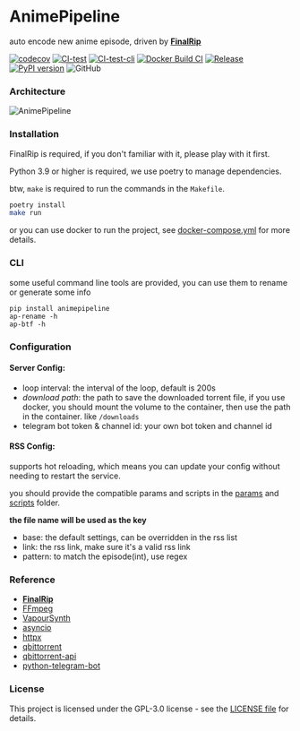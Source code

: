 # AnimePipeline

auto encode new anime episode, driven by [**FinalRip**](https://github.com/EutropicAI/FinalRip)

[![codecov](https://codecov.io/gh/TensoRaws/AnimePipeline/graph/badge.svg?token=CtgLouRy8u)](https://codecov.io/gh/TensoRaws/AnimePipeline)
[![CI-test](https://github.com/EutropicAI/AnimePipeline/actions/workflows/CI-test.yml/badge.svg)](https://github.com/EutropicAI/AnimePipeline/actions/workflows/CI-test.yml)
[![CI-test-cli](https://github.com/EutropicAI/AnimePipeline/actions/workflows/CI-test-cli.yml/badge.svg)](https://github.com/EutropicAI/AnimePipeline/actions/workflows/CI-test-cli.yml)
[![Docker Build CI](https://github.com/EutropicAI/AnimePipeline/actions/workflows/CI-docker.yml/badge.svg)](https://github.com/EutropicAI/AnimePipeline/actions/workflows/CI-docker.yml)
[![Release](https://github.com/EutropicAI/AnimePipeline/actions/workflows/Release.yml/badge.svg)](https://github.com/EutropicAI/AnimePipeline/actions/workflows/Release.yml)
[![PyPI version](https://badge.fury.io/py/animepipeline.svg)](https://badge.fury.io/py/animepipeline)
![GitHub](https://img.shields.io/github/license/TensoRaws/AnimePipeline)

### Architecture

![AnimePipeline](https://raw.githubusercontent.com/TensoRaws/.github/refs/heads/main/animepipeline.png)

### Installation

FinalRip is required, if you don't familiar with it, please play with it first.

Python 3.9 or higher is required, we use poetry to manage dependencies.

btw, `make` is required to run the commands in the `Makefile`.

```bash
poetry install
make run
```

or you can use docker to run the project, see [docker-compose.yml](./deploy/docker-compose.yml) for more details.

### CLI

some useful command line tools are provided, you can use them to rename or generate some info

```
pip install animepipeline
ap-rename -h
ap-btf -h
```

### Configuration

#### Server Config:

- loop interval: the interval of the loop, default is 200s
- _download path_: the path to save the downloaded torrent file, if you use docker, you should mount the volume to the container, then use the path in the container. like `/downloads`
- telegram bot token & channel id: your own bot token and channel id

#### RSS Config:

supports hot reloading, which means you can update your config without needing to restart the service.

you should provide the compatible params and scripts in the [params](./conf/params) and [scripts](./conf/scripts) folder.

**the file name will be used as the key**

- base: the default settings, can be overridden in the rss list
- link: the rss link, make sure it's a valid rss link
- pattern: to match the episode(int), use regex

### Reference

- [**FinalRip**](https://github.com/EutropicAI/FinalRip)
- [FFmpeg](https://github.com/FFmpeg/FFmpeg)
- [VapourSynth](https://github.com/vapoursynth/vapoursynth)
- [asyncio](https://docs.python.org/3/library/asyncio.html)
- [httpx](https://github.com/encode/httpx)
- [qbittorrent](https://github.com/qbittorrent/qBittorrent)
- [qbittorrent-api](https://github.com/rmartin16/qbittorrent-api)
- [python-telegram-bot](https://github.com/python-telegram-bot/python-telegram-bot)

### License

This project is licensed under the GPL-3.0 license - see the [LICENSE file](https://github.com/EutropicAI/AnimePipeline/blob/main/LICENSE) for details.
